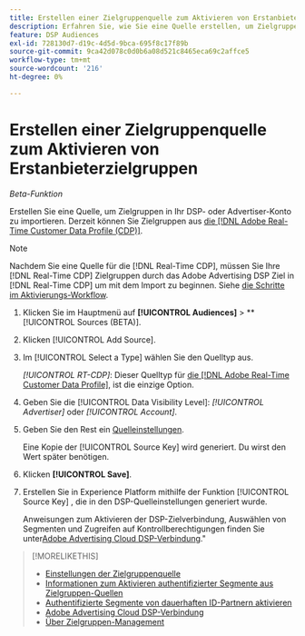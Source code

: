 ```yaml
---
title: Erstellen einer Zielgruppenquelle zum Aktivieren von Erstanbieterzielgruppen
description: Erfahren Sie, wie Sie eine Quelle erstellen, um Zielgruppen in Ihr Konto oder ein Advertiser-Konto zu importieren.
feature: DSP Audiences
exl-id: 728130d7-d19c-4d5d-9bca-695f8c17f89b
source-git-commit: 9ca42d078c0d0b6a08d521c8465eca69c2affce5
workflow-type: tm+mt
source-wordcount: '216'
ht-degree: 0%

---
```


# Erstellen einer Zielgruppenquelle zum Aktivieren von Erstanbieterzielgruppen

*Beta-Funktion*

<!-- Will this remain for admin users/Adobe account teams only? -->

Erstellen Sie eine Quelle, um Zielgruppen in Ihr DSP- oder Advertiser-Konto zu importieren. Derzeit können Sie Zielgruppen aus [die [!DNL Adobe Real-Time Customer Data Profile (CDP)]](https://experienceleague.adobe.com/docs/experience-platform/rtcdp/overview.html).

>[!NOTE]
>
>Nachdem Sie eine Quelle für die [!DNL Real-Time CDP], müssen Sie Ihre [!DNL Real-Time CDP] Zielgruppen durch das Adobe Advertising DSP Ziel in [!DNL Real-Time CDP] um mit dem Import zu beginnen. Siehe [die Schritte im Aktivierungs-Workflow](source-about.md#workflow-sources).

1. Klicken Sie im Hauptmenü auf **[!UICONTROL Audiences]** > **[!UICONTROL Sources (BETA)].

1. Klicken [!UICONTROL Add Source].

1. Im [!UICONTROL Select a Type] wählen Sie den Quelltyp aus.

   *[!UICONTROL RT-CDP]*: Dieser Quelltyp für [die [!DNL Adobe Real-Time Customer Data Profile]](source-about.md), ist die einzige Option.

1. Geben Sie die [!UICONTROL Data Visibility Level]: *[!UICONTROL Advertiser]* oder *[!UICONTROL Account]*.

1. Geben Sie den Rest ein [Quelleinstellungen](source-settings.md).

   Eine Kopie der [!UICONTROL Source Key] wird generiert. Du wirst den Wert später benötigen.

1. Klicken **[!UICONTROL Save]**.

1. Erstellen Sie in Experience Platform mithilfe der Funktion [!UICONTROL Source Key] , die in den DSP-Quelleinstellungen generiert wurde.

   Anweisungen zum Aktivieren der DSP-Zielverbindung, Auswählen von Segmenten und Zugreifen auf Kontrollberechtigungen finden Sie unter[Adobe Advertising Cloud DSP-Verbindung](https://experienceleague.adobe.com/docs/experience-platform/destinations/catalog/advertising/adobe-advertising-cloud-connection.html).&quot;

>[!MORELIKETHIS]
>
>* [Einstellungen der Zielgruppenquelle](source-settings.md)
>* [Informationen zum Aktivieren authentifizierter Segmente aus Zielgruppen-Quellen](source-about.md)
>* [Authentifizierte Segmente von dauerhaften ID-Partnern aktivieren](source-durable-id.md)<!-- title?-->
>* [Adobe Advertising Cloud DSP-Verbindung](https://experienceleague.adobe.com/docs/experience-platform/destinations/catalog/advertising/adobe-advertising-cloud-connection.html)
>* [Über Zielgruppen-Management](/help/dsp/audiences/audience-about.md)

